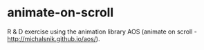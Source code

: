 # animate-on-scroll
R & D exercise using the animation library AOS (animate on scroll - http://michalsnik.github.io/aos/).
